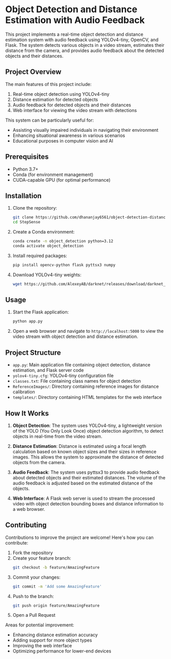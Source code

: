 # Object Detection and Distance Estimation with Audio Feedback

This project implements a real-time object detection and distance estimation system with audio feedback using YOLOv4-tiny, OpenCV, and Flask. The system detects various objects in a video stream, estimates their distance from the camera, and provides audio feedback about the detected objects and their distances.

## Project Overview

The main features of this project include:

1. Real-time object detection using YOLOv4-tiny
2. Distance estimation for detected objects
3. Audio feedback for detected objects and their distances
4. Web interface for viewing the video stream with detections

This system can be particularly useful for:
- Assisting visually impaired individuals in navigating their environment
- Enhancing situational awareness in various scenarios
- Educational purposes in computer vision and AI

## Prerequisites

- Python 3.7+
- Conda (for environment management)
- CUDA-capable GPU (for optimal performance)

## Installation

1. Clone the repository:
   ```bash
   git clone https://github.com/dhananjay6561/object-detection-distance-estimation.git
   cd StepSense
   ```

2. Create a Conda environment:
   ```bash
   conda create -n object_detection python=3.12
   conda activate object_detection
   ```

3. Install required packages:
   ```bash
   pip install opencv-python flask pyttsx3 numpy
   ```

4. Download YOLOv4-tiny weights:
   ```bash
   wget https://github.com/AlexeyAB/darknet/releases/download/darknet_yolo_v4_pre/yolov4-tiny.weights
   ```

## Usage

1. Start the Flask application:
   ```bash
   python app.py
   ```

2. Open a web browser and navigate to `http://localhost:5000` to view the video stream with object detection and distance estimation.

## Project Structure

- `app.py`: Main application file containing object detection, distance estimation, and Flask server code
- `yolov4-tiny.cfg`: YOLOv4-tiny configuration file
- `classes.txt`: File containing class names for object detection
- `ReferenceImages/`: Directory containing reference images for distance calibration
- `templates/`: Directory containing HTML templates for the web interface

## How It Works

1. **Object Detection**: The system uses YOLOv4-tiny, a lightweight version of the YOLO (You Only Look Once) object detection algorithm, to detect objects in real-time from the video stream.

2. **Distance Estimation**: Distance is estimated using a focal length calculation based on known object sizes and their sizes in reference images. This allows the system to approximate the distance of detected objects from the camera.

3. **Audio Feedback**: The system uses pyttsx3 to provide audio feedback about detected objects and their estimated distances. The volume of the audio feedback is adjusted based on the estimated distance of the objects.

4. **Web Interface**: A Flask web server is used to stream the processed video with object detection bounding boxes and distance information to a web browser.

## Contributing

Contributions to improve the project are welcome! Here's how you can contribute:

1. Fork the repository
2. Create your feature branch:
   ```bash
   git checkout -b feature/AmazingFeature
   ```
3. Commit your changes:
   ```bash
   git commit -m 'Add some AmazingFeature'
   ```
4. Push to the branch:
   ```bash
   git push origin feature/AmazingFeature
   ```
5. Open a Pull Request

Areas for potential improvement:
- Enhancing distance estimation accuracy
- Adding support for more object types
- Improving the web interface
- Optimizing performance for lower-end devices

